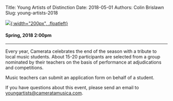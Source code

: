 Title: Young Artists of Distinction
Date: 2018-05-01
Authors: Colin Brislawn
Slug: young-artists-2018


[![ ]({filename}/images/2017-2018/YoungArtists400.jpg){:width="200px", .floatleft}]({filename}./YoungArtists2018.md)

#### Spring, 2018 2:00pm

---

Every year, Camerata celebrates the end of the season with a tribute to local music students.  About 15-20 participants are selected from a group nominated by their teachers on the basis of performance at adjudications and competitions.

Music teachers can submit an application form on behalf of a student.

If you have questions about this event, please send an email to [youngartists@cameratamusica.com](mailto:youngartists@cameratamusica.com).

